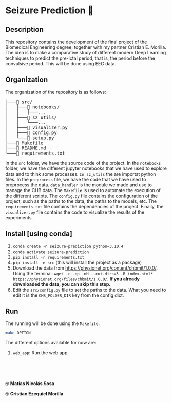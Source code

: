 # Seizure Prediction 🧠

## Description

This repository contains the development of the final project of the Biomedical Engineering degree, together with my partner Cristian E. Morilla. The idea is to make a comparative study of different modern Deep Learning techniques to predict the pre-ictal period, that is, the period before the convulsive period. This will be done using EEG data.



## Organization

The organization of the repository is as follows:

<pre>
├───📁 src/
│   ├───📁 notebooks/
│   │   ├───...
│   ├───📁 sz_utils/
│   │   └───...
│   ├───📄 visualizer.py
│   ├───📄 config.py
│   └───📄 setup.py
├───📄 Makefile
├───📄 README.md
└───📄 requirements.txt
</pre>

In the `src` folder, we have the source code of the project. In the `notebooks` folder, we have the different jupyter notebooks that we have used to explore data and to think some processes. `In sz_utils` the are importat python files. In the `preprocess` file, we have the code that we have used to preprocess the data. `data_handler` is the module we made and use to manage the CHB data. The `Makefile` is used to automate the execution of the different scripts. The `config.py` file contains the configuration of the project, such as the paths to the data, the paths to the models, etc. The `requirements.txt` file contains the dependencies of the project. Finally, the `visualizer.py` file contains the code to visualize the results of the experiments.



## Install [using conda]

1. `conda create -n seizure-prediction python=3.10.4`
2. `conda activate seizure-prediction`
3. `pip install -r requirements.txt`
4. `pip install -e src` (this will install the project as a package)
5. Download the data from https://physionet.org/content/chbmit/1.0.0/. Using the terminal: `wget -r -np -nH --cut-dirs=3 -R index.html* https://physionet.org/files/chbmit/1.0.0/`. **If you already downloaded the data, you can skip this step.**
6. Edit the `src/config.py` file to set the paths to the data. What you need to edit it is the `CHB_FOLDER_DIR` key from the config dict.



## Run

The running will be done using the `Makefile`. 

```bash
make OPTION
```

The different options available for now are: 

1. `web_app`: Run the web app.




<br>
<br>
<br>

🤓 **Matías Nicolás Sosa**

🤓 **Cristian Ezequiel Morilla**
